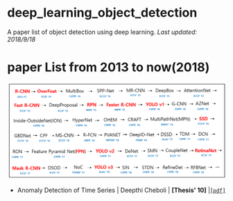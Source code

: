 # deep_learning_object_detection
A paper list of object detection using deep learning.
*Last updated: 2018/9/18*

# paper List from 2013 to now(2018)
<p align="center">
  <img width="1000" src="/assets/deep_learning_object_detection_history.PNG" "Example of anomaly detection.">
</p>

- Anomaly Detection of Time Series | Deepthi Cheboli | **[Thesis' 10]** |[`[pdf]`](https://conservancy.umn.edu/bitstream/handle/11299/92985/Cheboli_Deepthi_May2010.pdf?sequence=1)



